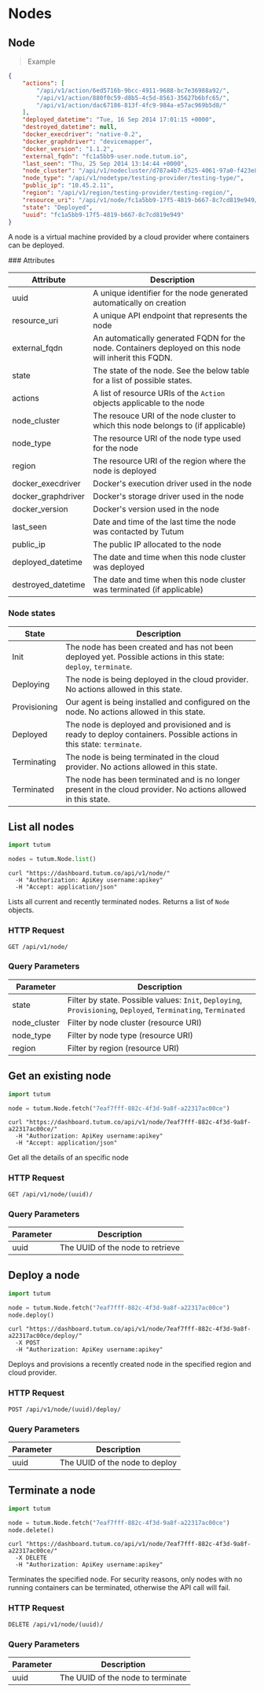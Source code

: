 # Nodes

## Node

> Example

```json
{
	"actions": [
		"/api/v1/action/6ed5716b-9bcc-4911-9688-bc7e36988a92/",
		"/api/v1/action/880f0c59-d8b5-4c5d-8563-35627b6bfc65/",
		"/api/v1/action/dac67186-813f-4fc9-984a-e57ac969b5d8/"
	],
	"deployed_datetime": "Tue, 16 Sep 2014 17:01:15 +0000",
	"destroyed_datetime": null,
	"docker_execdriver": "native-0.2",
	"docker_graphdriver": "devicemapper",
	"docker_version": "1.1.2",
	"external_fqdn": "fc1a5bb9-user.node.tutum.io",
	"last_seen": "Thu, 25 Sep 2014 13:14:44 +0000",
	"node_cluster": "/api/v1/nodecluster/d787a4b7-d525-4061-97a0-f423e8f1d229/",
	"node_type": "/api/v1/nodetype/testing-provider/testing-type/",
	"public_ip": "10.45.2.11",
	"region": "/api/v1/region/testing-provider/testing-region/",
	"resource_uri": "/api/v1/node/fc1a5bb9-17f5-4819-b667-8c7cd819e949/",
	"state": "Deployed",
	"uuid": "fc1a5bb9-17f5-4819-b667-8c7cd819e949"
}
```

A node is a virtual machine provided by a cloud provider where containers can be deployed.

### Attributes

Attribute | Description
--------- | -----------
uuid | A unique identifier for the node generated automatically on creation
resource_uri | A unique API endpoint that represents the node
external_fqdn | An automatically generated FQDN for the node. Containers deployed on this node will inherit this FQDN.
state | The state of the node. See the below table for a list of possible states.
actions | A list of resource URIs of the `Action` objects applicable to the node
node_cluster | The resouce URI of the node cluster to which this node belongs to (if applicable)
node_type | The resource URI of the node type used for the node
region | The resource URI of the region where the node is deployed
docker_execdriver | Docker's execution driver used in the node
docker_graphdriver | Docker's storage driver used in the node
docker_version | Docker's version used in the node
last_seen | Date and time of the last time the node was contacted by Tutum
public_ip | The public IP allocated to the node
deployed_datetime | The date and time when this node cluster was deployed
destroyed_datetime | The date and time when this node cluster was terminated (if applicable)


### Node states

State | Description
----- | -----------
Init | The node has been created and has not been deployed yet. Possible actions in this state: `deploy`, `terminate`.
Deploying | The node is being deployed in the cloud provider. No actions allowed in this state.
Provisioning | Our agent is being installed and configured on the node. No actions allowed in this state.
Deployed | The node is deployed and provisioned and is ready to deploy containers. Possible actions in this state: `terminate`.
Terminating | The node is being terminated in the cloud provider. No actions allowed in this state.
Terminated | The node has been terminated and is no longer present in the cloud provider. No actions allowed in this state.


## List all nodes

```python
import tutum

nodes = tutum.Node.list()
```

```shell
curl "https://dashboard.tutum.co/api/v1/node/"
  -H "Authorization: ApiKey username:apikey"
  -H "Accept: application/json"
```


Lists all current and recently terminated nodes. Returns a list of `Node` objects.

### HTTP Request

`GET /api/v1/node/`

### Query Parameters

Parameter | Description
--------- | ----------- 
state | Filter by state. Possible values: `Init`, `Deploying`, `Provisioning`, `Deployed`, `Terminating`, `Terminated`
node_cluster | Filter by node cluster (resource URI)
node_type | Filter by node type (resource URI)
region | Filter by region (resource URI)



## Get an existing node

```python
import tutum

node = tutum.Node.fetch("7eaf7fff-882c-4f3d-9a8f-a22317ac00ce")
```

```shell
curl "https://dashboard.tutum.co/api/v1/node/7eaf7fff-882c-4f3d-9a8f-a22317ac00ce/"
  -H "Authorization: ApiKey username:apikey"
  -H "Accept: application/json"
```


Get all the details of an specific node

### HTTP Request

`GET /api/v1/node/(uuid)/`

### Query Parameters

Parameter | Description
--------- | ----------- 
uuid | The UUID of the node to retrieve



## Deploy a node

```python
import tutum

node = tutum.Node.fetch("7eaf7fff-882c-4f3d-9a8f-a22317ac00ce")
node.deploy()
```

```shell
curl "https://dashboard.tutum.co/api/v1/node/7eaf7fff-882c-4f3d-9a8f-a22317ac00ce/deploy/"
  -X POST
  -H "Authorization: ApiKey username:apikey"
```


Deploys and provisions a recently created node in the specified region and cloud provider.

### HTTP Request

`POST /api/v1/node/(uuid)/deploy/`

### Query Parameters

Parameter | Description
--------- | ----------- 
uuid | The UUID of the node to deploy



## Terminate a node

```python
import tutum

node = tutum.Node.fetch("7eaf7fff-882c-4f3d-9a8f-a22317ac00ce")
node.delete()
```

```shell
curl "https://dashboard.tutum.co/api/v1/node/7eaf7fff-882c-4f3d-9a8f-a22317ac00ce/"
  -X DELETE
  -H "Authorization: ApiKey username:apikey"
```


Terminates the specified node. For security reasons, only nodes with no running containers can be terminated, otherwise the API call will fail.

### HTTP Request

`DELETE /api/v1/node/(uuid)/`

### Query Parameters

Parameter | Description
--------- | ----------- 
uuid | The UUID of the node to terminate



